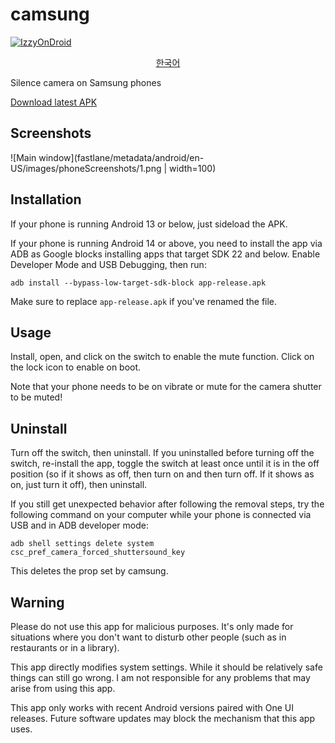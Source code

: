 # camsung

[![IzzyOnDroid](https://img.shields.io/endpoint?url=https://apt.izzysoft.de/fdroid/api/v1/shield/android.com.ericswpark.camsung)](https://apt.izzysoft.de/fdroid/index/apk/android.com.ericswpark.camsung)

<div align="center">

[한국어][korean-translation]

</div>

Silence camera on Samsung phones

[Download latest APK][release-latest-apk]

[korean-translation]: README.ko.md
[release-latest-apk]: https://github.com/ericswpark/camsung/releases/latest/download/app-release.apk

## Screenshots

![Main window](fastlane/metadata/android/en-US/images/phoneScreenshots/1.png | width=100)

## Installation

If your phone is running Android 13 or below, just sideload the APK.

If your phone is running Android 14 or above, you need to install the app via ADB as Google blocks installing apps that target SDK 22 and below. Enable Developer Mode and USB Debugging, then run:

```
adb install --bypass-low-target-sdk-block app-release.apk
```

Make sure to replace `app-release.apk` if you've renamed the file.

## Usage

Install, open, and click on the switch to enable the mute function. Click on the lock icon to enable on boot.

Note that your phone needs to be on vibrate or mute for the camera shutter to be muted!

## Uninstall

Turn off the switch, then uninstall. If you uninstalled before turning off the switch, re-install
the app, toggle the switch at least once until it is in the off position (so if it shows as off,
then turn on and then turn off. If it shows as on, just turn it off), then uninstall.

If you still get unexpected behavior after following the removal steps, try the following command on your computer while your phone is connected via USB and in ADB developer mode:

```
adb shell settings delete system csc_pref_camera_forced_shuttersound_key
```

This deletes the prop set by camsung.

## Warning

Please do not use this app for malicious purposes. It's only made for situations where you don't
want to disturb other people (such as in restaurants or in a library).

This app directly modifies system settings. While it should be relatively safe things can still go
wrong. I am not responsible for any problems that may arise from using this app.

This app only works with recent Android versions paired with One UI releases. Future software
updates may block the mechanism that this app uses.
